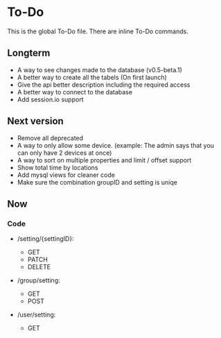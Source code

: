 # To-Do

This is the global To-Do file. There are inline To-Do commands.

## Longterm

 - A way to see changes made to the database (v0.5-beta.1)
 - A better way to create all the tabels (On first launch)
 - Give the api better description including the required access
 - A better way to connect to the database
 - Add session.io support

## Next version

 - Remove all deprecated
 - A way to only allow some device. (example: The admin says that you can only have 2 devices at once)
 - A way to sort on multiple properties and limit / offset support
 - Show total time by locations
 - Add mysql views for cleaner code
 - Make sure the combination groupID and setting is uniqe

## Now
### Code

 - /setting/{settingID}:
    - GET
    - PATCH
    - DELETE

 - /group/setting:
    - GET
    - POST

 - /user/setting:
    - GET
